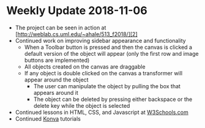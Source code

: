 # Weekly Update 2018-11-06

* The project can be seen in action at [http://weblab.cs.uml.edu/~ahale/513_f2018/][2]
* Continued work on improving sidebar appearance and functionality
  * When a Toolbar button is pressed and then the canvas is clicked a default version of the object will appear (only the first row and image buttons are implemented)
  * All objects created on the canvas are draggable
  * If any object is double clicked on the canvas a transformer will appear around the object
    * The user can manipulate the object by pulling the box that appears around it
    * The object can be deleted by pressing either backspace or the delete key while the object is selected
* Continued lessons in HTML, CSS, and Javascript at [W3Schools.com][3]
* Continued [Konva][4] tutorials

[2]: http://weblab.cs.uml.edu/~ahale/513_f2018/
[3]: https://www.w3schools.com/
[4]: https://konvajs.github.io/docs/